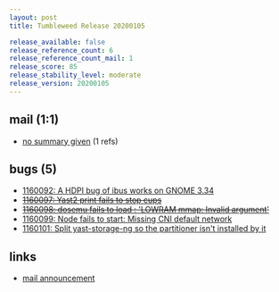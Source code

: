 ```yaml
---
layout: post
title: Tumbleweed Release 20200105

release_available: false
release_reference_count: 6
release_reference_count_mail: 1
release_score: 85
release_stability_level: moderate
release_version: 20200105
---
```


## mail (1:1)

- [no summary given](https://lists.opensuse.org/archives/list/factory@lists.opensuse.org/thread/EQMUZVAQM7GAZI7DRMJG2MEEPVYQUFLJ) (1 refs)

## bugs (5)

<!--more-->

- [1160092: A HDPI bug of ibus works on GNOME 3.34](https://bugzilla.opensuse.org/show_bug.cgi?id=1160092)
- ~~[1160097: Yast2 print fails to stop cups](https://bugzilla.opensuse.org/show_bug.cgi?id=1160097)~~
- ~~[1160098: dosemu fails to load : 'LOWRAM mmap: Invalid argument'](https://bugzilla.opensuse.org/show_bug.cgi?id=1160098)~~
- [1160099: Node fails to start: Missing CNI default network](https://bugzilla.opensuse.org/show_bug.cgi?id=1160099)
- [1160101: Split yast-storage-ng so the partitioner isn't installed by it](https://bugzilla.opensuse.org/show_bug.cgi?id=1160101)



## links

- [mail announcement](https://lists.opensuse.org/archives/list/factory@lists.opensuse.org/thread/EQMUZVAQM7GAZI7DRMJG2MEEPVYQUFLJ)
